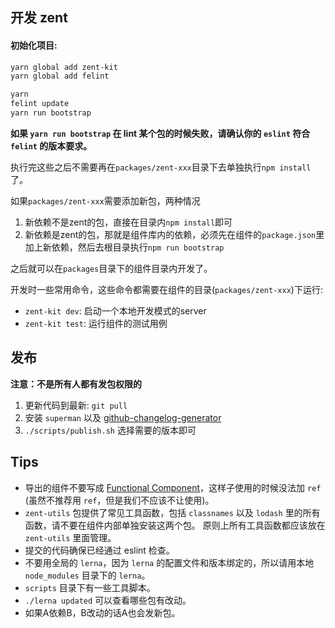 ## 开发 zent

#### 初始化项目:

```bash
yarn global add zent-kit
yarn global add felint

yarn
felint update
yarn run bootstrap
```

**如果 `yarn run bootstrap` 在 lint 某个包的时候失败，请确认你的 `eslint` 符合 `felint` 的版本要求。**

执行完这些之后不需要再在`packages/zent-xxx`目录下去单独执行`npm install`了。

如果`packages/zent-xxx`需要添加新包，两种情况

1. 新依赖不是zent的包，直接在目录内`npm install`即可
2. 新依赖是zent的包，那就是组件库内的依赖，必须先在组件的`package.json`里加上新依赖，然后去根目录执行`npm run bootstrap`

之后就可以在`packages`目录下的组件目录内开发了。

开发时一些常用命令，这些命令都需要在组件的目录(`packages/zent-xxx`)下运行:

* `zent-kit dev`: 启动一个本地开发模式的server
* `zent-kit test`: 运行组件的测试用例

## 发布

**注意：不是所有人都有发包权限的**

1. 更新代码到最新: `git pull`
2. 安装 `superman` 以及 [github-changelog-generator](https://github.com/skywinder/github-changelog-generator)
3. `./scripts/publish.sh` 选择需要的版本即可

## Tips

* 导出的组件不要写成 [Functional Component](https://facebook.github.io/react/docs/refs-and-the-dom.html#refs-and-functional-components)，这样子使用的时候没法加 `ref` (虽然不推荐用 `ref`，但是我们不应该不让使用)。
* `zent-utils` 包提供了常见工具函数，包括 `classnames` 以及 `lodash` 里的所有函数，请不要在组件内部单独安装这两个包。
  原则上所有工具函数都应该放在 `zent-utils` 里面管理。
* 提交的代码确保已经通过 eslint 检查。
* 不要用全局的 `lerna`，因为 `lerna` 的配置文件和版本绑定的，所以请用本地 `node_modules` 目录下的 `lerna`。
* `scripts` 目录下有一些工具脚本。
* `./lerna updated` 可以查看哪些包有改动。
* 如果A依赖B，B改动的话A也会发新包。
